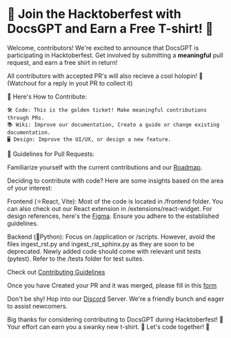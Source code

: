 # 🎉 Join the Hacktoberfest with DocsGPT and Earn a Free T-shirt! 🎉

Welcome, contributors! We're excited to announce that DocsGPT is participating in Hacktoberfest. Get involved by submitting a **meaningful** pull request, and earn a free shirt in return!

All contributors with accepted PR's will also recieve a cool holopin! 🤩 (Watchout for a reply in yout PR to collect it)

📜 Here's How to Contribute:

    🛠️ Code: This is the golden ticket! Make meaningful contributions through PRs.
    📚 Wiki: Improve our documentation, Create a guide or change existing documentation.
    🖥️ Design: Improve the UI/UX, or design a new feature.

📝 Guidelines for Pull Requests:

Familiarize yourself with the current contributions and our [Roadmap](https://github.com/orgs/arc53/projects/2).

Deciding to contribute with code? Here are some insights based on the area of your interest:

Frontend (⚛️React, Vite):
    Most of the code is located in /frontend folder. You can also check out our React extension in /extensions/react-widget.
    For design references, here's the [Figma](https://www.figma.com/file/OXLtrl1EAy885to6S69554/DocsGPT?node-id=0%3A1&t=hjWVuxRg9yi5YkJ9-1).
    Ensure you adhere to the established guidelines.

Backend (🐍Python):
    Focus on /application or /scripts. However, avoid the files ingest_rst.py and ingest_rst_sphinx.py as they are soon to be deprecated.
    Newly added code should come with relevant unit tests (pytest).
    Refer to the /tests folder for test suites.

Check out [Contributing Guidelines](https://github.com/arc53/DocsGPT/blob/main/CONTRIBUTING.md)

Once you have Created your PR and it was merged, please fill in this [form](https://airtable.com/appfkqFVjB0RpYCJh/shrXXM98xgRsbjO7s)

Don't be shy! Hop into our [Discord](https://discord.gg/n5BX8dh8rU) Server. We're a friendly bunch and eager to assist newcomers.

Big thanks for considering contributing to DocsGPT during Hacktoberfest! 🙏 Your effort can earn you a swanky new t-shirt. 🎁 Let's code together! 🚀
